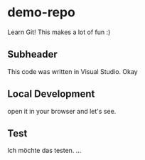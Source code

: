 # demo-repo

Learn Git! This makes a lot of fun :) 


## Subheader

This code was written in Visual Studio.
Okay

## Local Development

open it in your browser and let's see.



## Test

Ich möchte das testen. 
...